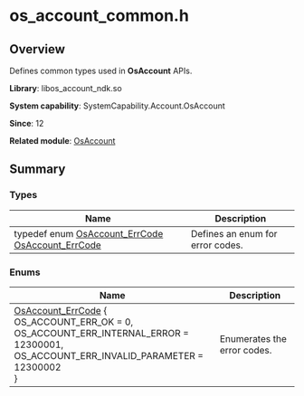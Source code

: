 # os_account_common.h


## Overview

Defines common types used in **OsAccount** APIs.

**Library**: libos_account_ndk.so

**System capability**: SystemCapability.Account.OsAccount

**Since**: 12

**Related module**: [OsAccount](_os_account.md)


## Summary


### Types

| Name | Description | 
| -------- | -------- |
| typedef enum [OsAccount_ErrCode](_os_account.md#osaccount_errcode-1) [OsAccount_ErrCode](_os_account.md#osaccount_errcode) | Defines an enum for error codes. | 


### Enums

| Name | Description | 
| -------- | -------- |
| [OsAccount_ErrCode](_os_account.md#osaccount_errcode-1) {<br>OS_ACCOUNT_ERR_OK = 0,<br>OS_ACCOUNT_ERR_INTERNAL_ERROR = 12300001,<br>OS_ACCOUNT_ERR_INVALID_PARAMETER = 12300002<br>} | Enumerates the error codes. | 
